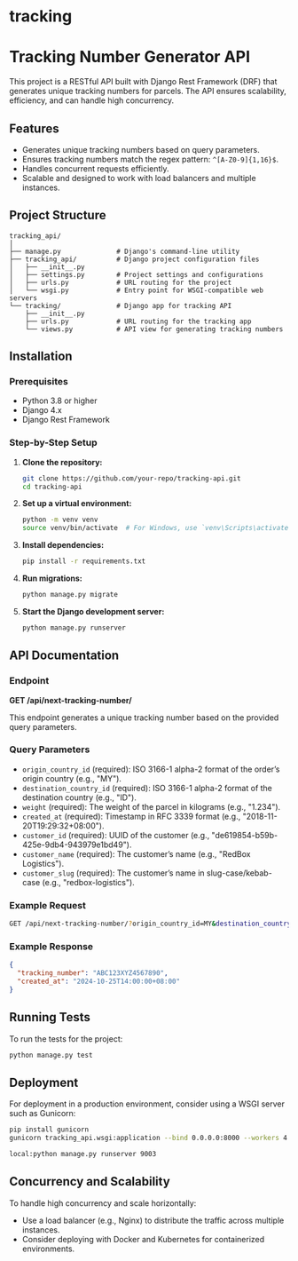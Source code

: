 # tracking


# Tracking Number Generator API

This project is a RESTful API built with Django Rest Framework (DRF) that generates unique tracking numbers for parcels. The API ensures scalability, efficiency, and can handle high concurrency.

## Features

- Generates unique tracking numbers based on query parameters.
- Ensures tracking numbers match the regex pattern: `^[A-Z0-9]{1,16}$`.
- Handles concurrent requests efficiently.
- Scalable and designed to work with load balancers and multiple instances.

## Project Structure

```
tracking_api/
│
├── manage.py              # Django's command-line utility
├── tracking_api/          # Django project configuration files
│   ├── __init__.py
│   ├── settings.py        # Project settings and configurations
│   ├── urls.py            # URL routing for the project
│   └── wsgi.py            # Entry point for WSGI-compatible web servers
└── tracking/              # Django app for tracking API
    ├── __init__.py
    ├── urls.py            # URL routing for the tracking app
    └── views.py           # API view for generating tracking numbers
```

## Installation

### Prerequisites

- Python 3.8 or higher
- Django 4.x
- Django Rest Framework

### Step-by-Step Setup

1. **Clone the repository:**

   ```bash
   git clone https://github.com/your-repo/tracking-api.git
   cd tracking-api
   ```

2. **Set up a virtual environment:**

   ```bash
   python -m venv venv
   source venv/bin/activate  # For Windows, use `venv\Scripts\activate`
   ```

3. **Install dependencies:**

   ```bash
   pip install -r requirements.txt
   ```

4. **Run migrations:**

   ```bash
   python manage.py migrate
   ```

5. **Start the Django development server:**

   ```bash
   python manage.py runserver
   ```

## API Documentation

### Endpoint

**GET /api/next-tracking-number/**

This endpoint generates a unique tracking number based on the provided query parameters.

### Query Parameters

- `origin_country_id` (required): ISO 3166-1 alpha-2 format of the order’s origin country (e.g., "MY").
- `destination_country_id` (required): ISO 3166-1 alpha-2 format of the destination country (e.g., "ID").
- `weight` (required): The weight of the parcel in kilograms (e.g., "1.234").
- `created_at` (required): Timestamp in RFC 3339 format (e.g., "2018-11-20T19:29:32+08:00").
- `customer_id` (required): UUID of the customer (e.g., "de619854-b59b-425e-9db4-943979e1bd49").
- `customer_name` (required): The customer’s name (e.g., "RedBox Logistics").
- `customer_slug` (required): The customer’s name in slug-case/kebab-case (e.g., "redbox-logistics").

### Example Request

```bash
GET /api/next-tracking-number/?origin_country_id=MY&destination_country_id=ID&weight=1.234&created_at=2024-01-01T12:00:00+08:00&customer_id=de619854-b59b-425e-9db4-943979e1bd49&customer_name=RedBox%20Logistics&customer_slug=redbox-logistics
```

### Example Response

```json
{
  "tracking_number": "ABC123XYZ4567890",
  "created_at": "2024-10-25T14:00:00+08:00"
}
```

## Running Tests

To run the tests for the project:

```bash
python manage.py test
```

## Deployment

For deployment in a production environment, consider using a WSGI server such as Gunicorn:

```bash
pip install gunicorn
gunicorn tracking_api.wsgi:application --bind 0.0.0.0:8000 --workers 4

local:python manage.py runserver 9003
```

## Concurrency and Scalability

To handle high concurrency and scale horizontally:
- Use a load balancer (e.g., Nginx) to distribute the traffic across multiple instances.
- Consider deploying with Docker and Kubernetes for containerized environments.
